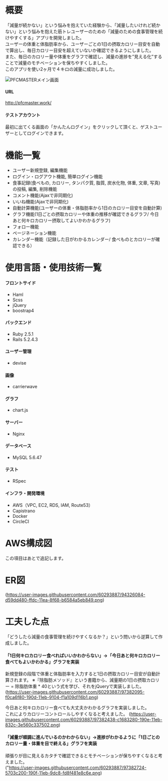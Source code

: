 # 概要
「減量が続かない」という悩みを抱えていた経験から、「減量したいけれど続かない」という悩みを抱えた筋トレユーザーのための「減量のための食事管理を続けやすくする」アプリを開発しました。  
ユーザーの体重と体脂肪率から、ユーザーごとの1日の摂取カロリー目安を自動で算出し、毎日カロリー目安を超えていないか確認できるようにしました。  
また、毎日のカロリー量や体重をグラフで確認し、減量の進捗を”見える化”することで減量のモチベーションを保ちやすくしました。  
このアプリを使い2ヶ月で４キロの減量に成功しました。
 
![PFCMASTERメイン画面](https://user-images.githubusercontent.com/60293887/97381551-aa284580-190c-11eb-9d19-cd793b98c516.png)


#### URL
http://pfcmaster.work/
#### テストアカウント
最初に出てくる画面の「かんたんログイン」をクリックして頂くと、ゲストユーザーとしてログインできます。

# 機能一覧
- ユーザー新規登録, 編集機能
- ログイン・ログアウト機能, 簡単ログイン機能
- 食事記録(食べもの, カロリー, タンパク質, 脂質, 炭水化物, 体重, 文章, 写真)の投稿, 編集, 削除機能
- コメント機能(Ajaxで非同期化)
- いいね機能(Ajaxで非同期化)
- 自動計算機能(ユーザーの体重・体脂肪率から1日のカロリー目安を自動計算)
- グラフ機能(1日ごとの摂取カロリーや体重の推移が確認できるグラフ/ 今日あと何キロカロリー摂取してよいかわかるグラフ)
- フォロー機能
- ページネーション機能
- カレンダー機能（記録した日がわかるカレンダー/ 食べものとカロリーが確認できる）

# 使用言語・使用技術一覧
#### フロントサイド
- Haml  
- Scss  
- jQuery  
- boostrap4  

#### バックエンド
- Ruby 2.5.1  
- Rails 5.2.4.3 

#### ユーザー管理
- devise

#### 画像
- carrierwave

#### グラフ
- chart.js

#### サーバー
- Nginx

#### データベース
- MySQL 5.6.47  

#### テスト
- RSpec

#### インフラ・開発環境
- AWS（VPC, EC2, RDS, IAM, Route53）
- Capistrano
- Docker
- CircleCI

# AWS構成図
この項目はあとで追記します。

# ER図  
(https://user-images.githubusercontent.com/60293887/94326084-d59dd480-ffdc-11ea-8f68-b6584a5eb849.png)

# 工夫した点
「どうしたら減量の食事管理を続けやすくなるか？」という問いから逆算して作成しました。

#### 「1日何キロカロリー食べればいいかわからない」→「今日あと何キロカロリー食べてもよいかわかる」グラフを実装
新規登録の段階で体重と体脂肪率を入力すると1日の摂取カロリー目安が自動計算されます。
※『除脂肪メソッド』という書籍から、減量期の1日の摂取カロリー = 除脂肪体重 * 40という式を学び、それをjQueryで実装しました。
(https://user-images.githubusercontent.com/60293887/97382095-f0ca6f80-190d-11eb-9104-f1a109d116b1.png)

今日あと何キロカロリー食べても大丈夫かわかるグラフを実装しました。  
これによりカロリーコントロールしやすくなると考えました。
(https://user-images.githubusercontent.com/60293887/97382438-c1683280-190e-11eb-832c-3e560c337502.png)


#### 「減量が順調に進んでいるのかわからない」→進捗がわかるように「1日ごとのカロリー量・体重を目で終える」グラフを実装
頑張りが目に見えるカタチで確認できるとモチベーションが保ちやすくなると考えました。  
("https://user-images.githubusercontent.com/60293887/97382724-5703c200-190f-11eb-9dc8-fd8f481e8c6e.png)
